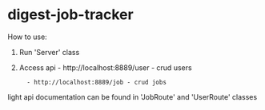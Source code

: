# digest-job-tracker

How to use:
  1) Run 'Server' class
  2) Access api - http://localhost:8889/user - crud users

           - http://localhost:8889/job - crud jobs
           

light api documentation can be found in 'JobRoute' and 'UserRoute' classes

